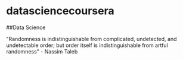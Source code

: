 datasciencecoursera
===================

##Data Science

"Randomness is indistinguishable from complicated, undetected, and undetectable order; but order itself is indistinguishable from artful randomness" - Nassim Taleb
